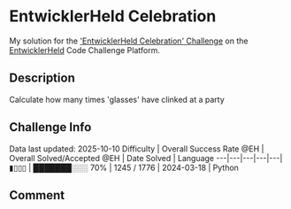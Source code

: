 # EntwicklerHeld Celebration

My solution for the ['EntwicklerHeld Celebration' Challenge](https://platform.entwicklerheld.de/challenge/entwicklerheld-celebration?technology=Python) on the [EntwicklerHeld](https://platform.entwicklerheld.de/) Code Challenge Platform.

## Description
Calculate how many times 'glasses' have clinked at a party

## Challenge Info
Data last updated: 2025-10-10
Difficulty | Overall Success Rate @EH | Overall Solved/Accepted @EH | Date Solved | Language
---|---|---|---|---|
▮▯▯▯ | ███████░░░ 70% | 1245 / 1776 | 2024-03-18 | Python

## Comment
